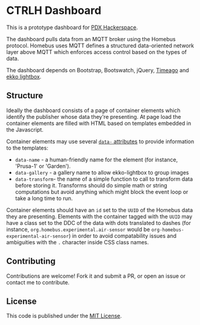 # CTRLH Dashboard

This is a prototype dashboard for [PDX Hackerspace](https://pdxhackerspace.org).

The dashboard pulls data from an MQTT broker using the Homebus protocol. Homebus uses MQTT defines a structured data-oriented network layer above MQTT which enforces access control based on the types of data.

The dashboard depends on Bootstrap, Bootswatch, jQuery, [Timeago](https://timeago.yarp.com/) and [ekko lightbox](https://ashleydw.github.io/lightbox/).

## Structure

Ideally the dashboard consists of a page of container elements which identify the publisher whose data they're presenting. At page load the container elements are filled with HTML based on templates embedded in the Javascript.

Container elements may use several [`data-` attributes](https://developer.mozilla.org/en-US/docs/Learn/HTML/Howto/Use_data_attributes) to provide information to the templates:
- `data-name` - a human-friendly name for the element (for instance, 'Prusa-1' or 'Garden').
- `data-gallery` - a gallery name to allow ekko-lightbox to group images
- `data-transform`- the name of a simple function to call to transform data before storing it. Transforms should do simple math or string computations but avoid anything which might block the event loop or take a long time to run.

Container elements should have an `id` set to the `UUID` of the Homebus data they are presenting. Elements with the container tagged with the `UUID` may have a class set to the DDC of the data with dots translated to dashes (for instance, `org.homebus.experimental.air-sensor` would be `org-homebus-experimental-air-sensor`) in order to avoid compatability issues and ambiguities with the `.` character inside CSS class names.

## Contributing

Contributions are welcome! Fork it and submit a PR, or open an issue or contact me to contribute.

## License

This code is published under the [MIT License](https://romkey.mit-license.org).
